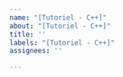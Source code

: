 ```yaml
---
name: "[Tutoriel - C++]"
about: "[Tutoriel - C++]"
title: ''
labels: "[Tutoriel - C++]"
assignees: ''

---
```



